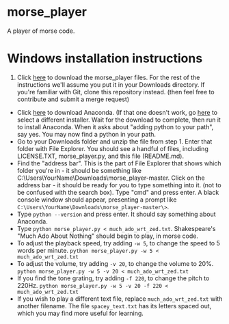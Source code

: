 # morse_player
A player of morse code.

# Windows installation instructions
1. Click [here](https://github.com/jwalthour/morse_player/archive/master.zip) to download the morse_player files.  For the rest of the instructions we'll assume you put it in your Downloads directory.  If you're familiar with Git, clone this repository instead.  (then feel free to contribute and submit a merge request)
* Click [here](https://repo.continuum.io/archive/Anaconda2-4.2.0-Windows-x86_64.exe) to download Anaconda.  (If that one doesn't work, go [here](https://www.continuum.io/downloads#windows) to select a different installer.  Wait for the download to complete, then run it to install Anaconda.  When it asks about "adding python to your path", say yes.  You may now find a python in your path.
* Go to your Downloads folder and unzip the file from step 1.  Enter that folder with File Explorer.  You should see a handful of files, including LICENSE.TXT, morse_player.py, and this file (README.md).
* Find the "address bar".  This is the part of File Explorer that shows which folder you're in - it should be something like C:\Users\YourName\Downloads\morse_player-master\.  Click on the address bar - it should be ready for you to type something into it.  (not to be confused with the search box).  Type "cmd" and press enter.  A black console window should appear, presenting a prompt like `C:\Users\YourName\Downloads\morse_player-master\>`.
* Type `python --version` and press enter.  It should say something about Anaconda.
* Type `python morse_player.py < much_ado_wrt_zed.txt`.  Shakespeare's "Much Ado About Nothing" should begin to play, in morse code.
* To adjust the playback speed, try adding `-w 5`, to change the speed to 5 words per minute.  `python morse_player.py -w 5 < much_ado_wrt_zed.txt`
* To adjust the volume, try adding `-v 20`, to change the volume to 20%.  `python morse_player.py -w 5 -v 20 < much_ado_wrt_zed.txt`
* If you find the tone grating, try adding `-f 220`, to change the pitch to 220Hz.  `python morse_player.py -w 5 -v 20 -f 220 < much_ado_wrt_zed.txt`
* If you wish to play a different text file, replace `much_ado_wrt_zed.txt` with another filename.  The file `spacey_text.txt` has its letters spaced out, which you may find more useful for learning.
